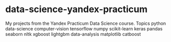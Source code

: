 # data-science-yandex-practicum
My projects from the Yandex Practicum Data Science course.  Topics python data-science computer-vision tensorflow numpy scikit-learn keras pandas seaborn nltk xgboost lightgbm data-analysis matplotlib catboost

